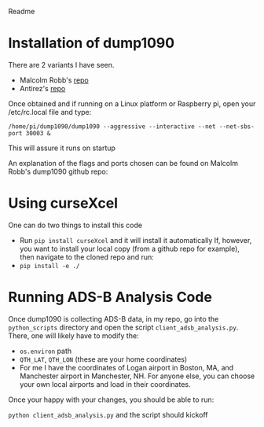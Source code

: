 Readme

# Installation of dump1090

There are 2 variants I have seen. 
- Malcolm Robb's [repo](https://github.com/MalcolmRobb/dump1090)
- Antirez's [repo](https://github.com/antirez/dump1090)

Once obtained and if running on a Linux platform or Raspberry pi, open your /etc/rc.local file and type:

`/home/pi/dump1090/dump1090 --aggressive --interactive --net --net-sbs-port 30003 &`

This will assure it runs on startup

An explanation of the flags and ports chosen can be found on Malcolm Robb's dump1090 github repo: 

# Using curseXcel

One can do two things to install this code
- Run `pip install curseXcel` and it will install it automatically
If, however, you want to install your local copy (from a github repo for example), then navigate to the cloned repo and run:
- `pip install -e ./`

# Running ADS-B Analysis Code

Once dump1090 is collecting ADS-B data, in my repo, go into the `python_scripts` directory and open the script `client_adsb_analysis.py`. There, one will likely have to modify the:
- `os.environ` path 
- `QTH_LAT`, `QTH_LON` (these are your home coordinates)
- For me I have the coordinates of Logan airport in Boston, MA, and Manchester airport in Manchester, NH. For anyone else, you can choose your own local airports and load in their coordinates.

Once your happy with your changes, you should be able to run:

`python client_adsb_analysis.py` and the script should kickoff



